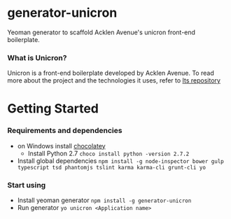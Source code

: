 # generator-unicron
Yeoman generator to scaffold Acklen Avenue's unicron front-end boilerplate. 

### What is Unicron?
Unicron is a front-end boilerplate developed by Acklen Avenue. To read more about the project and the technologies it uses, refer to [Its repository](https://github.com/AcklenAvenue/unicron) 

# Getting Started
### Requirements and dependencies
- on Windows install [chocolatey](https://chocolatey.org/)
    - Install Python 2.7
        `choco install python -version 2.7.2`
- Install global dependencies `npm install -g node-inspector bower gulp typescript tsd phantomjs tslint karma karma-cli grunt-cli yo `   

### Start using
- Install yeoman generator `npm install -g generator-unicron`
- Run generator `yo unicron <Application name>`
